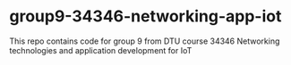 # group9-34346-networking-app-iot
This repo contains code for group 9 from DTU course 34346 Networking technologies and application development for IoT
